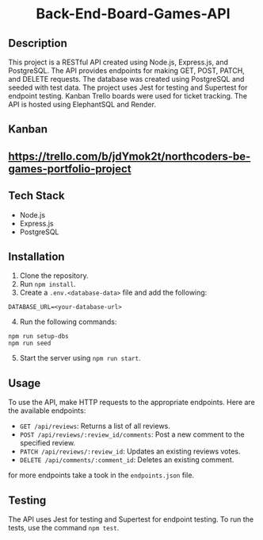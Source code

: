 <div align="center">

# Back-End-Board-Games-API

</div>

## Description

This project is a RESTful API created using Node.js, Express.js, and PostgreSQL. The API provides endpoints for making GET, POST, PATCH, and DELETE requests. The database was created using PostgreSQL and seeded with test data. The project uses Jest for testing and Supertest for endpoint testing. Kanban Trello boards were used for ticket tracking. The API is hosted using ElephantSQL and Render.

## Kanban

## https://trello.com/b/jdYmok2t/northcoders-be-games-portfolio-project

## Tech Stack

- Node.js
- Express.js
- PostgreSQL

## Installation

1. Clone the repository.
2. Run `npm install`.
3. Create a `.env.<database-data>` file and add the following:

```
DATABASE_URL=<your-database-url>
```

4. Run the following commands:

```
npm run setup-dbs
npm run seed
```

5. Start the server using `npm run start`.

## Usage

To use the API, make HTTP requests to the appropriate endpoints. Here are the available endpoints:

- `GET /api/reviews`: Returns a list of all reviews.
- `POST /api/reviews/:review_id/comments`: Post a new comment to the specified review.
- `PATCH /api/reviews/:review_id`: Updates an existing reviews votes.
- `DELETE /api/comments/:comment_id`: Deletes an existing comment.

for more endpoints take a took in the ```endpoints.json``` file.

## Testing

The API uses Jest for testing and Supertest for endpoint testing. To run the tests, use the command `npm test`.






